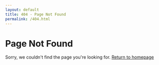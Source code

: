 ```yaml
---
layout: default
title: 404 - Page Not Found
permalink: /404.html
---
```


# Page Not Found

Sorry, we couldn't find the page you're looking for. 
[Return to homepage](/)
